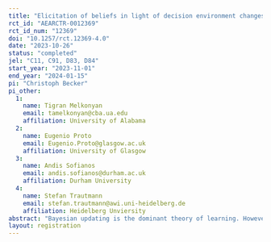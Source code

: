 ```yaml
---
title: "Elicitation of beliefs in light of decision environment changes: A laboratory experiment"
rct_id: "AEARCTR-0012369"
rct_id_num: "12369"
doi: "10.1257/rct.12369-4.0"
date: "2023-10-26"
status: "completed"
jel: "C11, C91, D83, D84"
start_year: "2023-11-01"
end_year: "2024-01-15"
pi: "Christoph Becker"
pi_other:
  1:
    name: Tigran Melkonyan
    email: tamelkonyan@cba.ua.edu
    affiliation: University of Alabama
  2:
    name: Eugenio Proto
    email: Eugenio.Proto@glasgow.ac.uk
    affiliation: University of Glasgow
  3:
    name: Andis Sofianos
    email: andis.sofianos@durham.ac.uk
    affiliation: Durham University
  4:
    name: Stefan Trautmann
    email: stefan.trautmann@awi.uni-heidelberg.de
    affiliation: Heidelberg Unviersity
abstract: "Bayesian updating is the dominant theory of learning. However, the theory is silent about how individuals react to events that were previously unforeseeable or unforeseen. In previous experiments, we tested if subjects update their beliefs according to “reverse Bayesianism”, under which the relative likelihoods of prior beliefs remain unchanged after an unforeseen event materializes. We found that participants do not systematically deviate from reverse Bayesianism. In this follow-up experiment, we test the robustness of this finding. Specifically, reverse Bayesianism hinges on the assumption that new events provide no information about past events, and hence the relative likelihoods should remain unchanged. This means that the expected updating according to reverse Bayesianism is indistinguishable from a null result. In this new experiment, the underlying probability distribution of the urns can change. Participants that are reverse Bayesian and not just complacent should incorporate this possibility into their updating process."
layout: registration
---
```


